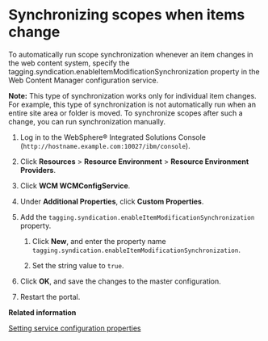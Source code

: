 # Synchronizing scopes when items change

To automatically run scope synchronization whenever an item changes in the web content system, specify the tagging.syndication.enableItemModificationSynchronization property in the Web Content Manager configuration service.

**Note:** This type of synchronization works only for individual item changes. For example, this type of synchronization is not automatically run when an entire site area or folder is moved. To synchronize scopes after such a change, you can run synchronization manually.

1.  Log in to the WebSphere® Integrated Solutions Console \(`http://hostname.example.com:10027/ibm/console`\).

2.  Click **Resources** \> **Resource Environment** \> **Resource Environment Providers**.

3.  Click **WCM WCMConfigService**.

4.  Under **Additional Properties**, click **Custom Properties**.

5.  Add the `tagging.syndication.enableItemModificationSynchronization` property.

    1.  Click **New**, and enter the property name `tagging.syndication.enableItemModificationSynchronization`.

    2.  Set the string value to `true`.

6.  Click **OK**, and save the changes to the master configuration.

7.  Restart the portal.



**Related information**  


[Setting service configuration properties](../admin-system/adsetcfg.md)

